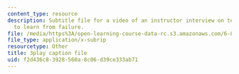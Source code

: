 ```yaml
---
content_type: resource
description: Subtitle file for a video of an instructor interview on teaching students
  to learn from failure.
file: /media/https%3A/open-learning-course-data-rc.s3.amazonaws.com/6-811-principles-and-practice-of-assistive-technology-fall-2014/f2d436c83928560a8c06d39ce333ab71_UswuSLKQVK4.vtt
file_type: application/x-subrip
resourcetype: Other
title: 3play caption file
uid: f2d436c8-3928-560a-8c06-d39ce333ab71
---
```

